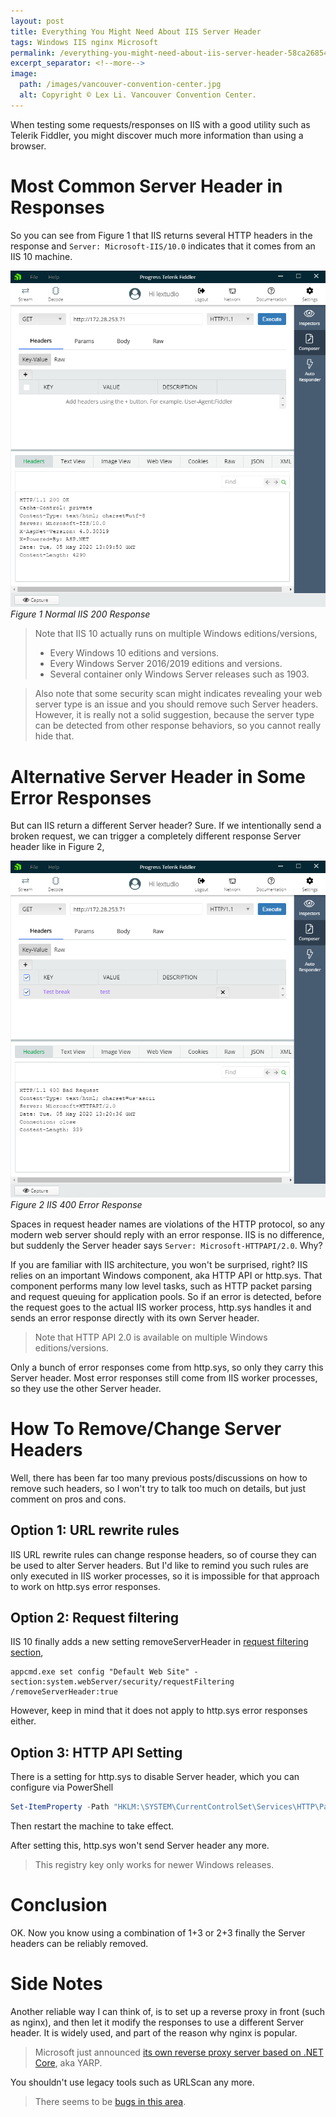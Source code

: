 ```yaml
---
layout: post
title: Everything You Might Need About IIS Server Header
tags: Windows IIS nginx Microsoft
permalink: /everything-you-might-need-about-iis-server-header-58ca268547be
excerpt_separator: <!--more-->
image:
  path: /images/vancouver-convention-center.jpg
  alt: Copyright © Lex Li. Vancouver Convention Center.
---
```


When testing some requests/responses on IIS with a good utility such as Telerik Fiddler, you might discover much more information than using a browser.
<!--more-->

# Most Common Server Header in Responses
So you can see from Figure 1 that IIS returns several HTTP headers in the response and `Server: Microsoft-IIS/10.0` indicates that it comes from an IIS 10 machine.

![img-description](/images/normal-iis-200-response.png)
_Figure 1 Normal IIS 200 Response_

> Note that IIS 10 actually runs on multiple Windows editions/versions,
>
> * Every Windows 10 editions and versions.
> * Every Windows Server 2016/2019 editions and versions.
> * Several container only Windows Server releases such as 1903.

> Also note that some security scan might indicates revealing your web server type is an issue and you should remove such Server headers. However, it is really not a solid suggestion, because the server type can be detected from other response behaviors, so you cannot really hide that.

# Alternative Server Header in Some Error Responses

But can IIS return a different Server header? Sure. If we intentionally send a broken request, we can trigger a completely different response Server header like in Figure 2,

![img-description](/images/iis-400-error-response.png)
_Figure 2 IIS 400 Error Response_

Spaces in request header names are violations of the HTTP protocol, so any modern web server should reply with an error response. IIS is no difference, but suddenly the Server header says `Server: Microsoft-HTTPAPI/2.0`. Why?

If you are familiar with IIS architecture, you won't be surprised, right? IIS relies on an important Windows component, aka HTTP API or http.sys. That component performs many low level tasks, such as HTTP packet parsing and request queuing for application pools. So if an error is detected, before the request goes to the actual IIS worker process, http.sys handles it and sends an error response directly with its own Server header.

> Note that HTTP API 2.0 is available on multiple Windows editions/versions.

Only a bunch of error responses come from http.sys, so only they carry this Server header. Most error responses still come from IIS worker processes, so they use the other Server header.

# How To Remove/Change Server Headers

Well, there has been far too many previous posts/discussions on how to remove such headers, so I won't try to talk too much on details, but just comment on pros and cons.

## Option 1: URL rewrite rules

IIS URL rewrite rules can change response headers, so of course they can be used to alter Server headers. But I'd like to remind you such rules are only executed in IIS worker processes, so it is impossible for that approach to work on http.sys error responses.

## Option 2: Request filtering

IIS 10 finally adds a new setting removeServerHeader in [request filtering section](https://docs.microsoft.com/iis/configuration/system.webserver/security/requestfiltering/#new-in-iis-100),

``` batch
appcmd.exe set config "Default Web Site" -section:system.webServer/security/requestFiltering /removeServerHeader:true
```

However, keep in mind that it does not apply to http.sys error responses either.

## Option 3: HTTP API Setting

There is a setting for http.sys to disable Server header, which you can configure via PowerShell

``` powershell
Set-ItemProperty -Path "HKLM:\SYSTEM\CurrentControlSet\Services\HTTP\Parameters" -Name DisableServerHeader -Value 1
```

Then restart the machine to take effect.

After setting this, http.sys won't send Server header any more.

> This registry key only works for newer Windows releases.

# Conclusion

OK. Now you know using a combination of 1+3 or 2+3 finally the Server headers can be reliably removed.

# Side Notes

Another reliable way I can think of, is to set up a reverse proxy in front (such as nginx), and then let it modify the responses to use a different Server header. It is widely used, and part of the reason why nginx is popular.

> Microsoft just announced [its own reverse proxy server based on .NET Core](https://devblogs.microsoft.com/dotnet/introducing-yarp-preview-1/), aka YARP.

You shouldn't use legacy tools such as URLScan any more.

> There seems to be [bugs in this area](https://serverfault.com/questions/1017033/how-to-hide-the-iis-8-5-header-when-response-code-403-7-is-returned).
